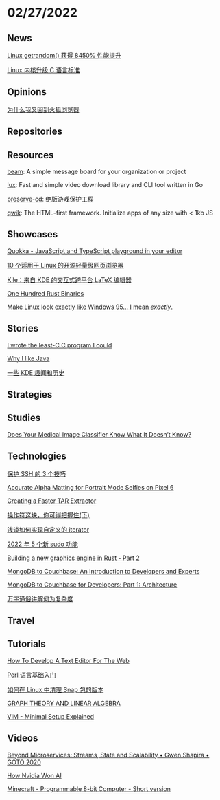 # 02/27/2022

## News
[Linux getrandom() 获得 8450% 性能提升](https://www.oschina.net/news/183698/linux-getrandom)

[Linux 内核升级 C 语言标准](https://www.oschina.net/news/184153/linux-kernel-to-modern-c)

## Opinions
[为什么我又回到火狐浏览器](https://linux.cn/article-14308-1.html)

## Repositories

## Resources
[beam](https://github.com/planetscale/beam): A simple message board for your organization or project

[lux](https://github.com/iawia002/lux): Fast and simple video download library and CLI tool written in Go

[preserve-cd](https://github.com/skywind3000/preserve-cd): 绝版游戏保护工程

[qwik](https://github.com/BuilderIO/qwik): The HTML-first framework. Initialize apps of any size with < 1kb JS

## Showcases
[Quokka - JavaScript and TypeScript playground in your editor](https://quokkajs.com/)

[10 个适用于 Linux 的开源轻量级网页浏览器](https://linux.cn/article-14293-1.html)

[Kile：来自 KDE 的交互式跨平台 LaTeX 编辑器](https://linux.cn/article-14295-1.html)

[One Hundred Rust Binaries](https://www.wezm.net/v2/posts/2020/100-rust-binaries/)

[Make Linux look exactly like Windows 95... I mean *exactly*.](https://lunduke.substack.com/p/make-linux-look-exactly-like-windows?utm_source=url)

## Stories
[I wrote the least-C C program I could](https://briancallahan.net/blog/20220220.html)

[Why I like Java](https://blog.plover.com/prog/Java.html)

[一些 KDE 趣闻和历史](https://linux.cn/article-14299-1.html)

## Strategies


## Studies
[Does Your Medical Image Classifier Know What It Doesn’t Know?](https://ai.googleblog.com/2022/01/does-your-medical-image-classifier-know.html)

## Technologies
[保护 SSH 的 3 个技巧](https://linux.cn/article-14291-1.html)

[Accurate Alpha Matting for Portrait Mode Selfies on Pixel 6](https://ai.googleblog.com/2022/01/accurate-alpha-matting-for-portrait.html)

[Creating a Faster TAR Extractor](https://databricks.com/blog/2022/01/26/creating-a-faster-tar-extractor.html)

[操作符这块，你可得把握住(下)](https://juejin.cn/post/7032157663949488164)

[浅谈如何实现自定义的 iterator](https://juejin.cn/post/7024073431129817101)

[2022 年 5 个新 sudo 功能](https://linux.cn/article-14301-1.html)

[Building a new graphics engine in Rust - Part 2](https://www.polymonster.co.uk/blog/bulding-new-engine-in-rust-2)

[MongoDB to Couchbase: An Introduction to Developers and Experts](https://dzone.com/articles/introduction-to-couchbase-for-mongodb-developers-a-1)

[MongoDB to Couchbase for Developers: Part 1: Architecture](https://blog.planetnosql.com/2022/02/mongodb-to-couchbase-part-1-architecture.html)

[万字通俗讲解何为复杂度](https://www.cnblogs.com/huaweiyun/p/15926571.html)

## Travel

## Tutorials
[How To Develop A Text Editor For The Web](https://www.smashingmagazine.com/2022/02/develop-text-editor-web/)

[Perl 语言基础入门](https://linux.cn/article-14296-1.html)

[如何在 Linux 中清理 Snap 包的版本](https://linux.cn/article-14302-1.html)

[GRAPH THEORY AND LINEAR ALGEBRA](https://www.math.utah.edu/~gustafso/s2017/2270/projects-2017/dylanJohnson/Dylan%20Johnson%20Graph%20Theory%20and%20Linear%20Algebra.pdf)

[VIM - Minimal Setup Explained](http://www.guckes.net/vim/setup.html)

## Videos
[Beyond Microservices: Streams, State and Scalability • Gwen Shapira • GOTO 2020](https://www.youtube.com/watch?v=H0LUi51aCP8)

[How Nvidia Won AI](https://www.youtube.com/watch?v=GuV-HyslPxk)

[Minecraft - Programmable 8-bit Computer - Short version](https://www.youtube.com/watch?v=BZ1xxbSHhWs)
